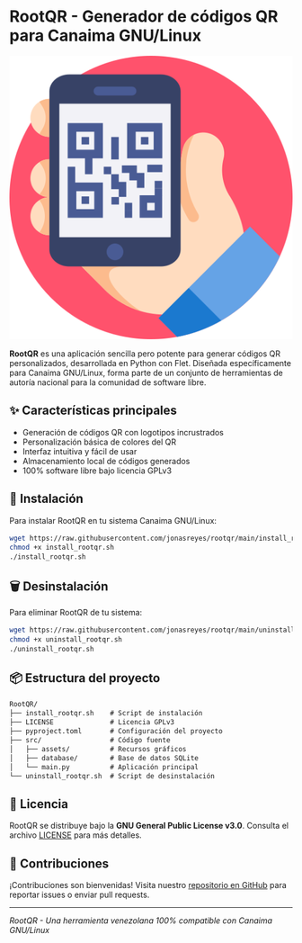 # RootQR - Generador de códigos QR para Canaima GNU/Linux

![Logo de RootQR](src/assets/icon.png)

**RootQR** es una aplicación sencilla pero potente para generar códigos QR personalizados, desarrollada en Python con Flet. Diseñada específicamente para Canaima GNU/Linux, forma parte de un conjunto de herramientas de autoría nacional para la comunidad de software libre.

## ✨ Características principales

- Generación de códigos QR con logotipos incrustrados
- Personalización básica de colores del QR
- Interfaz intuitiva y fácil de usar
- Almacenamiento local de códigos generados
- 100% software libre bajo licencia GPLv3

## 🚀 Instalación

Para instalar RootQR en tu sistema Canaima GNU/Linux:

```bash
wget https://raw.githubusercontent.com/jonasreyes/rootqr/main/install_rootqr.sh
chmod +x install_rootqr.sh
./install_rootqr.sh
```

## 🗑️ Desinstalación

Para eliminar RootQR de tu sistema:

```bash
wget https://raw.githubusercontent.com/jonasreyes/rootqr/main/uninstall_rootqr.sh
chmod +x uninstall_rootqr.sh
./uninstall_rootqr.sh
```

## 📦 Estructura del proyecto

```
RootQR/
├── install_rootqr.sh    # Script de instalación
├── LICENSE              # Licencia GPLv3
├── pyproject.toml       # Configuración del proyecto
├── src/                 # Código fuente
│   ├── assets/          # Recursos gráficos
│   ├── database/        # Base de datos SQLite
│   └── main.py          # Aplicación principal
└── uninstall_rootqr.sh  # Script de desinstalación
```

## 📄 Licencia

RootQR se distribuye bajo la **GNU General Public License v3.0**. Consulta el archivo [LICENSE](LICENSE) para más detalles.

## 🤝 Contribuciones

¡Contribuciones son bienvenidas! Visita nuestro [repositorio en GitHub](https://github.com/jonasreyes/rootqr.git) para reportar issues o enviar pull requests.

---

*RootQR - Una herramienta venezolana 100% compatible con Canaima GNU/Linux*
